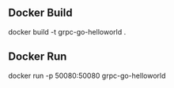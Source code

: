 Docker Build
---
docker build -t grpc-go-helloworld .

Docker Run
---
docker run -p 50080:50080 grpc-go-helloworld